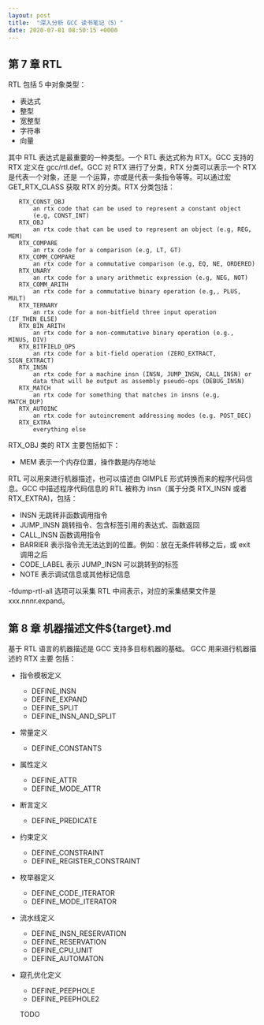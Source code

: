 ```yaml
---
layout: post
title:  "深入分析 GCC 读书笔记（5）"
date: 2020-07-01 08:50:15 +0000   
---
```


第 7 章 RTL
-----------

RTL 包括 5 中对象类型：
* 表达式
* 整型
* 宽整型
* 字符串
* 向量

其中 RTL 表达式是最重要的一种类型。一个 RTL 表达式称为 RTX。GCC 支持的 RTX 定义在
gcc/rtl.def。GCC 对 RTX 进行了分类，RTX 分类可以表示一个 RTX 是代表一个对象，还是
一个运算，亦或是代表一条指令等等。可以通过宏 GET_RTX_CLASS 获取 RTX 的分类。RTX
分类包括：

```
   RTX_CONST_OBJ
       an rtx code that can be used to represent a constant object
       (e.g, CONST_INT)
   RTX_OBJ
       an rtx code that can be used to represent an object (e.g, REG, MEM)
   RTX_COMPARE
       an rtx code for a comparison (e.g, LT, GT)
   RTX_COMM_COMPARE
       an rtx code for a commutative comparison (e.g, EQ, NE, ORDERED)
   RTX_UNARY
       an rtx code for a unary arithmetic expression (e.g, NEG, NOT)
   RTX_COMM_ARITH
       an rtx code for a commutative binary operation (e.g,, PLUS, MULT)
   RTX_TERNARY
       an rtx code for a non-bitfield three input operation (IF_THEN_ELSE)
   RTX_BIN_ARITH
       an rtx code for a non-commutative binary operation (e.g., MINUS, DIV)
   RTX_BITFIELD_OPS
       an rtx code for a bit-field operation (ZERO_EXTRACT, SIGN_EXTRACT)
   RTX_INSN
       an rtx code for a machine insn (INSN, JUMP_INSN, CALL_INSN) or
       data that will be output as assembly pseudo-ops (DEBUG_INSN)
   RTX_MATCH
       an rtx code for something that matches in insns (e.g, MATCH_DUP)
   RTX_AUTOINC
       an rtx code for autoincrement addressing modes (e.g. POST_DEC)
   RTX_EXTRA
       everything else
```

RTX_OBJ 类的 RTX 主要包括如下：
* MEM 表示一个内存位置，操作数是内存地址

RTL 可以用来进行机器描述，也可以描述由 GIMPLE 形式转换而来的程序代码信息。GCC 中描述程序代码信息的 RTL 被称为 insn（属于分类 RTX_INSN 或者 RTX_EXTRA)，包括：
* INSN        无跳转非函数调用指令
* JUMP_INSN   跳转指令、包含标签引用的表达式、函数返回
* CALL_INSN   函数调用指令
* BARRIER     表示指令流无法达到的位置。例如：放在无条件转移之后，或 exit 调用之后
* CODE_LABEL  表示 JUMP_INSN 可以跳转到的标签
* NOTE        表示调试信息或其他标记信息

-fdump-rtl-all 选项可以采集 RTL 中间表示，对应的采集结果文件是 xxx.nnnr.expand。

第 8 章 机器描述文件${target}.md
-------------------------------

基于 RTL 语言的机器描述是 GCC 支持多目标机器的基础。 GCC 用来进行机器描述的 RTX 主要
包括：
* 指令模板定义
  - DEFINE_INSN
  - DEFINE_EXPAND
  - DEFINE_SPLIT
  - DEFINE_INSN_AND_SPLIT
* 常量定义
  - DEFINE_CONSTANTS
* 属性定义
  - DEFINE_ATTR
  - DEFINE_MODE_ATTR
* 断言定义
  - DEFINE_PREDICATE
* 约束定义
  - DEFINE_CONSTRAINT
  - DEFINE_REGISTER_CONSTRAINT
* 枚举器定义
  - DEFINE_CODE_ITERATOR
  - DEFINE_MODE_ITERATOR
* 流水线定义
  - DEFINE_INSN_RESERVATION
  - DEFINE_RESERVATION
  - DEFINE_CPU_UNIT
  - DEFINE_AUTOMATON
* 窥孔优化定义
  - DEFINE_PEEPHOLE
  - DEFINE_PEEPHOLE2

  TODO

